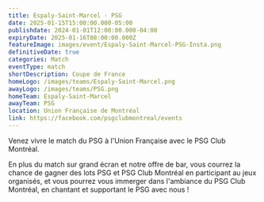 ```yaml
---
title: Espaly-Saint-Marcel - PSG
date: 2025-01-15T15:00:00.000-05:00
publishdate: 2024-01-01T12:00:00.000-04:00
expiryDate: 2025-01-16T08:00:00.000Z
featureImage: images/event/Espaly-Saint-Marcel-PSG-Insta.png
definitiveDate: true
categories: Match
eventType: match
shortDescription: Coupe de France
homeLogo: /images/teams/Espaly-Saint-Marcel.png
awayLogo: /images/teams/PSG.png
homeTeam: Espaly-Saint-Marcel
awayTeam: PSG
location: Union Française de Montréal
link: https://facebook.com/psgclubmontreal/events
---
```


Venez vivre le match du PSG à l'Union Française avec le PSG Club Montréal.

En plus du match sur grand écran et notre offre de bar, vous courrez la chance de gagner des lots PSG et PSG Club Montréal en participant au jeux organisés, et vous pourrez vous immerger dans l'ambiance du PSG Club Montréal, en chantant et supportant le PSG avec nous !
